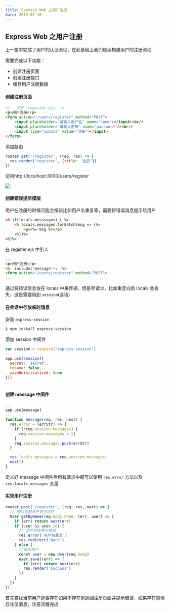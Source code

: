 ```yaml
---
title: Express Web 之用户注册
date: 2019-07-16
---
```



## Express Web 之用户注册



上一篇中完成了用户的认证流程，在此基础上我们继续构建用户的注册流程

需要完成以下功能：
- 创建注册页面
- 创建注册接口
- 储存用户注册数据




#### 创建注册页面
```html
<!-- 文件：register.ejs -->
<p>用户注册</p>
<form action="/users/register" method="POST">
    <input placeholder="请输入用户名" name="name"></input><br/>
    <input placeholder="请输入密码" name="password"/><br/>
    <input type="submit" value="注册"></input>
</form>
```
添加路由

```js
router.get('/register', (req, res) => {
  res.render('register', {title: '注册'})
})
```
访问http://localhost:3000/users/register

![](https://s2.ax1x.com/2019/07/17/Zq9RjP.png)




#### 创建错误提示模版

用户在注册的时候可能会报错比如用户名重复等，需要将错误消息提示给用户

```html
<% if(locals.messsages) { %>
    <% locals.messages.forEatch(msg => {%>
        <p><%= msg %></p>
    <%})%>
<%}%>
```
在 register.ejs 中引人

```html
...
<p>用户注册</p>
<%- include('message'); -%>
<form action="/users/register" method="POST">
...
```
通过将错误信息放在 locals 中来传递，但是夸请求，比如重定向后 locals 会丢失，这是需要用到 `session`(会话)




#### 在会话中存放临时消息

安装 `express-session`
```bash
$ npm install express-session
```

添加 session 中间件
```js
var session = require('express-session')
...
app.use(session({
  secret: 'secret', 
  resave: false,
  saveUninitialized: true
}))
...
```




#### 创建 message 中间件

```js
...
app.use(message)
...
function message(req, res, next) {
  res.error = (errStr) => {
    if (!req.session.messages) {
      req.session.messages = []
    }
    req.session.messages.push(errStr)
  }

  res.locals.messages = req.session.messages;
  next()
}
```
定义好 message 中间件后所有请求中都可以使用 `res.error` 方法以及 `res.locals.messages` 变量




#### 实现用户注册
```js
router.post('/register', (req, res, next) => {
  // 查找当前用户是否存在
  User.getByName(req.body.name, (err, user) => {
    if (err) return next(err)
    if (user && user.id) {
      // 用户存在提示错误
      res.error('用户名重复')
      res.redirect('back')
    } else {
      //保存用户
      const user = new User(req.body)
      user.save((err) => {
        if (err) return next(err)
        res.render('success')
      })
    }
  })
})
```

首先查找当前用户是否存在如果不存在则返回注册页面并提示错误，如果存在则保存注册消息，注册流程完成



